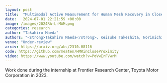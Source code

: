 ```yaml
---
layout: post
title:  "Multimodal Active Measurement for Human Mesh Recovery in Close Proximity"
date:   2024-07-01 22:21:59 +00:00
image: /images/2024RA-L-MAM.png
categories: research
author: "Takahiro Maeda"
authors: "<strong>Takahiro Maeda</strong>, Keisuke Takeshita, Norimichi Ukita, and Kazuhito Tanaka"
venue: "Under-review"
arxiv: https://arxiv.org/abs/2310.08116
code: https://github.com/meaten/HMRinCloseProximity
video: https://www.youtube.com/watch?v=PoVwErFVwrM
---
```


Work done during the internship at Frontier Research Center, Toyota Motor Corporation in 2023.